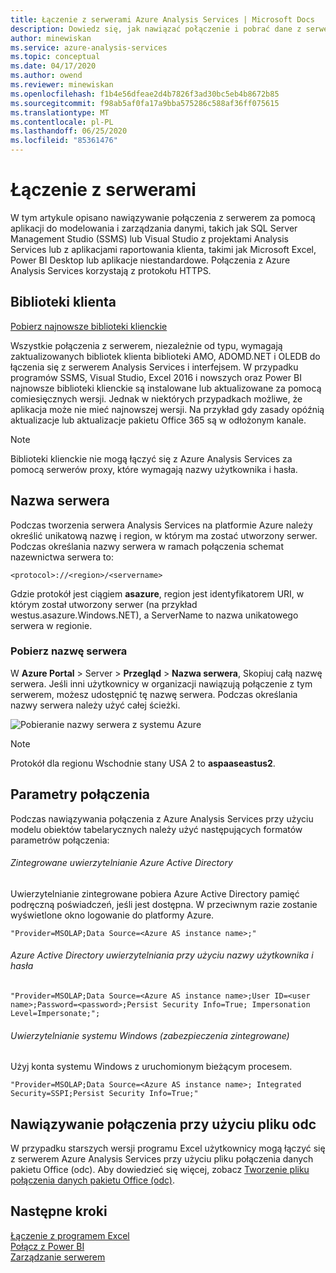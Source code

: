 ```yaml
---
title: Łączenie z serwerami Azure Analysis Services | Microsoft Docs
description: Dowiedz się, jak nawiązać połączenie i pobrać dane z serwera Analysis Services na platformie Azure.
author: minewiskan
ms.service: azure-analysis-services
ms.topic: conceptual
ms.date: 04/17/2020
ms.author: owend
ms.reviewer: minewiskan
ms.openlocfilehash: f1b4e56dfeae2d4b7826f3ad30bc5eb4b8672b85
ms.sourcegitcommit: f98ab5af0fa17a9bba575286c588af36ff075615
ms.translationtype: MT
ms.contentlocale: pl-PL
ms.lasthandoff: 06/25/2020
ms.locfileid: "85361476"
---
```

# <a name="connecting-to-servers"></a>Łączenie z serwerami

W tym artykule opisano nawiązywanie połączenia z serwerem za pomocą aplikacji do modelowania i zarządzania danymi, takich jak SQL Server Management Studio (SSMS) lub Visual Studio z projektami Analysis Services lub z aplikacjami raportowania klienta, takimi jak Microsoft Excel, Power BI Desktop lub aplikacje niestandardowe. Połączenia z Azure Analysis Services korzystają z protokołu HTTPS.

## <a name="client-libraries"></a>Biblioteki klienta

[Pobierz najnowsze biblioteki klienckie](https://docs.microsoft.com/analysis-services/client-libraries?view=azure-analysis-services-current)

Wszystkie połączenia z serwerem, niezależnie od typu, wymagają zaktualizowanych bibliotek klienta biblioteki AMO, ADOMD.NET i OLEDB do łączenia się z serwerem Analysis Services i interfejsem. W przypadku programów SSMS, Visual Studio, Excel 2016 i nowszych oraz Power BI najnowsze biblioteki klienckie są instalowane lub aktualizowane za pomocą comiesięcznych wersji. Jednak w niektórych przypadkach możliwe, że aplikacja może nie mieć najnowszej wersji. Na przykład gdy zasady opóźnią aktualizacje lub aktualizacje pakietu Office 365 są w odłożonym kanale.

> [!NOTE]
> Biblioteki klienckie nie mogą łączyć się z Azure Analysis Services za pomocą serwerów proxy, które wymagają nazwy użytkownika i hasła. 

## <a name="server-name"></a>Nazwa serwera

Podczas tworzenia serwera Analysis Services na platformie Azure należy określić unikatową nazwę i region, w którym ma zostać utworzony serwer. Podczas określania nazwy serwera w ramach połączenia schemat nazewnictwa serwera to:

```
<protocol>://<region>/<servername>
```
 Gdzie protokół jest ciągiem **asazure**, region jest identyfikatorem URI, w którym został utworzony serwer (na przykład westus.asazure.Windows.NET), a ServerName to nazwa unikatowego serwera w regionie.

### <a name="get-the-server-name"></a>Pobierz nazwę serwera

W **Azure Portal** > Server > **Przegląd**  >  **Nazwa serwera**, Skopiuj całą nazwę serwera. Jeśli inni użytkownicy w organizacji nawiązują połączenie z tym serwerem, możesz udostępnić tę nazwę serwera. Podczas określania nazwy serwera należy użyć całej ścieżki.

![Pobieranie nazwy serwera z systemu Azure](./media/analysis-services-deploy/aas-deploy-get-server-name.png)

> [!NOTE]
> Protokół dla regionu Wschodnie stany USA 2 to **aspaaseastus2**.

## <a name="connection-string"></a>Parametry połączenia

Podczas nawiązywania połączenia z Azure Analysis Services przy użyciu modelu obiektów tabelarycznych należy użyć następujących formatów parametrów połączenia:

###### <a name="integrated-azure-active-directory-authentication"></a>Zintegrowane uwierzytelnianie Azure Active Directory

Uwierzytelnianie zintegrowane pobiera Azure Active Directory pamięć podręczną poświadczeń, jeśli jest dostępna. W przeciwnym razie zostanie wyświetlone okno logowanie do platformy Azure.

```
"Provider=MSOLAP;Data Source=<Azure AS instance name>;"
```


###### <a name="azure-active-directory-authentication-with-username-and-password"></a>Azure Active Directory uwierzytelniania przy użyciu nazwy użytkownika i hasła

```
"Provider=MSOLAP;Data Source=<Azure AS instance name>;User ID=<user name>;Password=<password>;Persist Security Info=True; Impersonation Level=Impersonate;";
```

###### <a name="windows-authentication-integrated-security"></a>Uwierzytelnianie systemu Windows (zabezpieczenia zintegrowane)

Użyj konta systemu Windows z uruchomionym bieżącym procesem.

```
"Provider=MSOLAP;Data Source=<Azure AS instance name>; Integrated Security=SSPI;Persist Security Info=True;"
```

## <a name="connect-using-an-odc-file"></a>Nawiązywanie połączenia przy użyciu pliku odc

W przypadku starszych wersji programu Excel użytkownicy mogą łączyć się z serwerem Azure Analysis Services przy użyciu pliku połączenia danych pakietu Office (odc). Aby dowiedzieć się więcej, zobacz [Tworzenie pliku połączenia danych pakietu Office (odc)](analysis-services-odc.md).


## <a name="next-steps"></a>Następne kroki

[Łączenie z programem Excel](analysis-services-connect-excel.md)    
[Połącz z Power BI](analysis-services-connect-pbi.md)   
[Zarządzanie serwerem](analysis-services-manage.md)   

